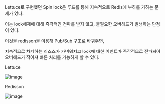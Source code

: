 Lettuce로 구현했던 Spin lock은 루프를 통해 지속적으로 Redis에 부하를 가하는 문제가 있다.

이는 lock해제에 대해 즉각적인 전파를 받지 않고, 불필요한 오버헤드가 발생하는 단점이 있다.

이것을 redisson을 이용해 Pub/Sub 구조로 바꿔주면, 

지속적으로 차지하는 리소스가 가벼워지고 lock에 대한 이벤트가 즉각적으로 전파되어 오버헤드가 작아져 빠른 처리를 가능하게 할 수 있다.

 
Lettuce

![image](https://github.com/coupong-wowdeal/coupong-wowdeal/assets/11582792/bebc123c-b9a8-45bf-b37f-a72a6f1870d8)


Redisson 

![image](https://github.com/coupong-wowdeal/coupong-wowdeal/assets/11582792/af89e90f-c99a-4bf3-b63e-0577fe3d3d88)
